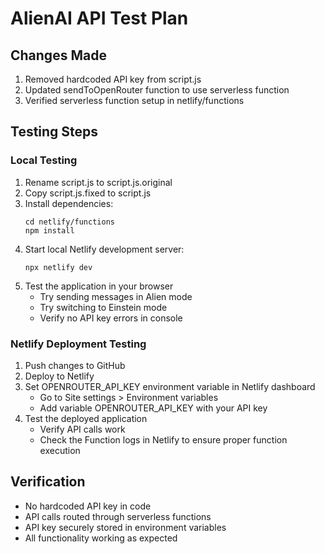 # AlienAI API Test Plan

## Changes Made
1. Removed hardcoded API key from script.js
2. Updated sendToOpenRouter function to use serverless function
3. Verified serverless function setup in netlify/functions

## Testing Steps

### Local Testing
1. Rename script.js to script.js.original
2. Copy script.js.fixed to script.js
3. Install dependencies:
   ```
   cd netlify/functions
   npm install
   ```
4. Start local Netlify development server:
   ```
   npx netlify dev
   ```
5. Test the application in your browser
   - Try sending messages in Alien mode
   - Try switching to Einstein mode
   - Verify no API key errors in console

### Netlify Deployment Testing
1. Push changes to GitHub
2. Deploy to Netlify
3. Set OPENROUTER_API_KEY environment variable in Netlify dashboard
   - Go to Site settings > Environment variables
   - Add variable OPENROUTER_API_KEY with your API key
4. Test the deployed application
   - Verify API calls work
   - Check the Function logs in Netlify to ensure proper function execution

## Verification
- No hardcoded API key in code
- API calls routed through serverless functions
- API key securely stored in environment variables
- All functionality working as expected 